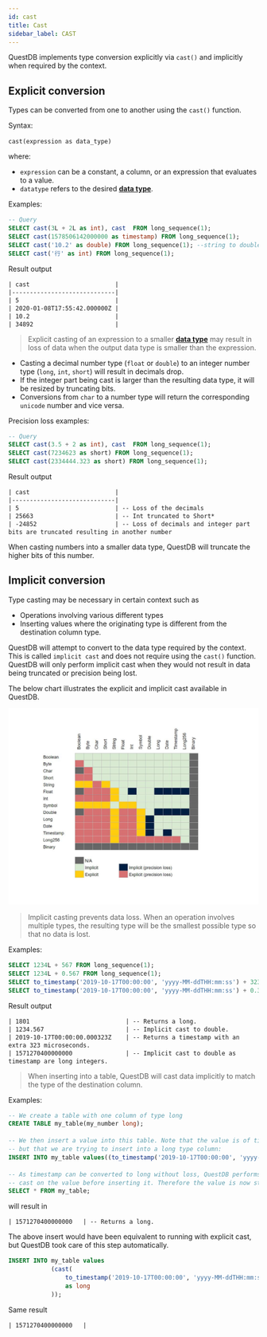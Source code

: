 ```yaml
---
id: cast
title: Cast
sidebar_label: CAST
---
```


QuestDB implements type conversion explicitly via `cast()` and implicitly when required by the context.

## Explicit conversion

Types can be converted from one to another using the `cast()` function.

Syntax:

`cast(expression as data_type)`

where:
- `expression` can be a constant, a column, or an expression that evaluates to a value.
- `datatype` refers to the desired **[data type](datatypes.md)**.

Examples:
```sql
-- Query
SELECT cast(3L + 2L as int), cast  FROM long_sequence(1);
SELECT cast(1578506142000000 as timestamp) FROM long_sequence(1);
SELECT cast('10.2' as double) FROM long_sequence(1); --string to double
SELECT cast('行' as int) FROM long_sequence(1);
```
Result output

```
| cast                        |
|-----------------------------|
| 5                           |
| 2020-01-08T17:55:42.000000Z |
| 10.2                        |
| 34892                       |
```



> Explicit casting of an expression to a smaller **[data type](datatypes.md)** may result in loss of data
> when the output data type is smaller than the expression. 

- Casting a decimal number type (`float` or `double`) to an integer number type (`long`, `int`, `short`) 
will result in decimals drop. 
- If the integer part being cast is larger than the resulting data type, it will be resized by truncating bits.
- Conversions from `char` to a number type will return the corresponding `unicode` number and vice versa.

Precision loss examples:
```sql
-- Query
SELECT cast(3.5 + 2 as int), cast  FROM long_sequence(1);
SELECT cast(7234623 as short) FROM long_sequence(1);
SELECT cast(2334444.323 as short) FROM long_sequence(1);
```

Result output 

```
| cast                        |
|-----------------------------|
| 5                           | -- Loss of the decimals
| 25663                       | -- Int truncated to Short*
| -24852                      | -- Loss of decimals and integer part bits are truncated resulting in another number
```

When casting numbers into a smaller data type, QuestDB will truncate the higher bits of this number. 


## Implicit conversion

Type casting may be necessary in certain context such as
- Operations involving various different types
- Inserting values where the originating type is different from the destination column type.

QuestDB will attempt to convert to the data type required by the context. This is called `implicit cast` 
and does not require using the `cast()` function. QuestDB will only perform implicit cast
when they would not result in data being truncated or precision being lost.

The below chart illustrates the explicit and implicit cast available in QuestDB.

![alt-text](assets/castmap.jpg)

> Implicit casting prevents data loss. When an operation involves multiple types, the resulting type will be the smallest possible
type so that no data is lost. 

Examples:
```sql
SELECT 1234L + 567 FROM long_sequence(1);
SELECT 1234L + 0.567 FROM long_sequence(1);
SELECT to_timestamp('2019-10-17T00:00:00', 'yyyy-MM-ddTHH:mm:ss') + 323 FROM long_sequence(1);
SELECT to_timestamp('2019-10-17T00:00:00', 'yyyy-MM-ddTHH:mm:ss') + 0.323 FROM long_sequence(1);
```
Result output

```
| 1801                           | -- Returns a long.
| 1234.567                       | -- Implicit cast to double.
| 2019-10-17T00:00:00.000323Z    | -- Returns a timestamp with an extra 323 microseconds.
| 1571270400000000               | -- Implicit cast to double as timestamp are long integers.
```

> When inserting into a table, QuestDB will cast data implicitly to match the type of the destination column.

Examples:
```sql
-- We create a table with one column of type long
CREATE TABLE my_table(my_number long);

-- We then insert a value into this table. Note that the value is of timestamp type 
-- but that we are trying to insert into a long type column:
INSERT INTO my_table values((to_timestamp('2019-10-17T00:00:00', 'yyyy-MM-ddTHH:mm:ss'));

-- As timestamp can be converted to long without loss, QuestDB performs an implicit
-- cast on the value before inserting it. Therefore the value is now stored as a long:
SELECT * FROM my_table;
```

will result in
```
| 1571270400000000   | -- Returns a long.
``` 


The above insert would have been equivalent to running with explicit cast, but QuestDB took care of this step automatically.
```sql
INSERT INTO my_table values
            (cast(
                to_timestamp('2019-10-17T00:00:00', 'yyyy-MM-ddTHH:mm:ss') 
                as long
            ));
```

Same result

```
| 1571270400000000   |
```